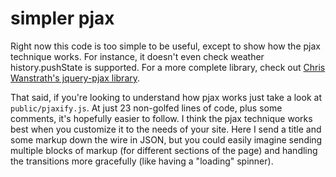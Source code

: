 # simpler pjax

Right now this code is too simple to be useful, except to show how the pjax
technique works. For instance, it doesn't even check weather history.pushState
is supported. For a more complete library, check out [Chris Wanstrath's
jquery-pjax library][pjax].

That said, if you're looking to understand how pjax works just take a look at
`public/pjaxify.js`. At just 23 non-golfed lines of code, plus some comments,
it's hopefully easier to follow. I think the pjax technique works best when
you customize it to the needs of your site. Here I send a title and some
markup down the wire in JSON, but you could easily imagine sending multiple
blocks of markup (for different sections of the page) and handling the
transitions more gracefully (like having a "loading" spinner).

[pjax]: https://github.com/defunkt/jquery-pjax
